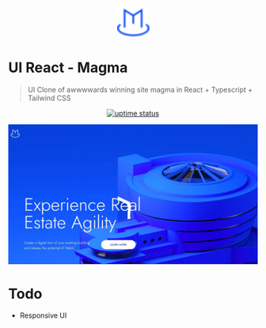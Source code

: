 <p align="center">
  <img src="./public/favicon.png" lt="Logo" width="65" />
<p>

# UI React - Magma
> UI Clone of awwwwards winning site magma in React + Typescript + Tailwind CSS

<p align="center">
  <a href="https://uptime.betterstack.com/?utm_source=status_badge">
    <img src="https://uptime.betterstack.com/status-badges/v3/monitor/10aqw.svg" alt="uptime status">
  </a>
</p>

![Landing](public/previews/hero.webp)

# Todo
- Responsive UI